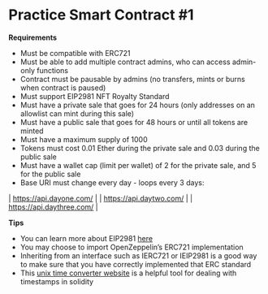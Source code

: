 # Practice Smart Contract #1

**Requirements**

- Must be compatible with ERC721
- Must be able to add multiple contract admins, who can access admin-only functions
- Contract must be pausable by admins (no transfers, mints or burns when contract is paused)
- Must support EIP2981 NFT Royalty Standard
- Must have a private sale that goes for 24 hours (only addresses on an allowlist can mint during this sale)
- Must have a public sale that goes for 48 hours or until all tokens are minted
- Must have a maximum supply of 1000
- Tokens must cost 0.01 Ether during the private sale and 0.03 during the public sale
- Must have a wallet cap (limit per wallet) of 2 for the private sale, and 5 for the public sale
- Base URI must change every day - loops every 3 days:

| https://api.dayone.com/ |
| https://api.daytwo.com/ |
| https://api.daythree.com/ |

**Tips**

- You can learn more about EIP2981 [here](https://eips.ethereum.org/EIPS/eip-2981)
- You may choose to import OpenZeppelin’s ERC721 implementation
- Inheriting from an interface such as IERC721 or IEIP2981 is a good way to make sure that you have correctly implemented that ERC standard
- This [unix time converter website](https://www.epochconverter.com/) is a helpful tool for dealing with timestamps in solidity